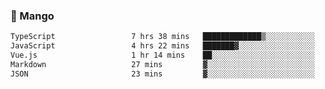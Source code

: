 ### 🥭 Mango

<!--START_SECTION:waka-->

```txt
TypeScript                 7 hrs 38 mins   █████████████▒░░░░░░░░░░░   52.85 %
JavaScript                 4 hrs 22 mins   ███████▓░░░░░░░░░░░░░░░░░   30.31 %
Vue.js                     1 hr 14 mins    ██░░░░░░░░░░░░░░░░░░░░░░░   08.63 %
Markdown                   27 mins         ▓░░░░░░░░░░░░░░░░░░░░░░░░   03.16 %
JSON                       23 mins         ▓░░░░░░░░░░░░░░░░░░░░░░░░   02.67 %
```

<!--END_SECTION:waka-->
